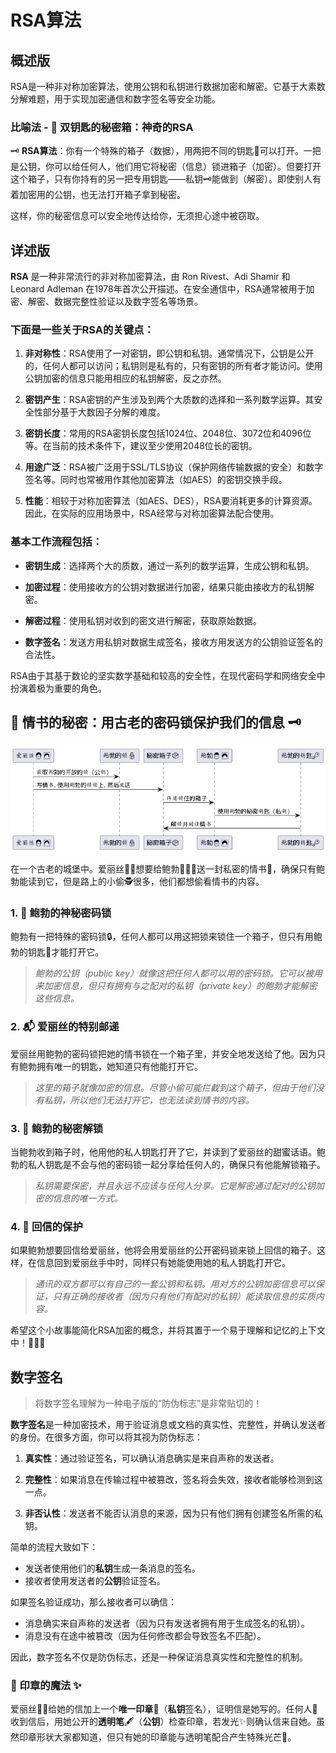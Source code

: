 # RSA算法

## 概述版

RSA是一种非对称加密算法，使用公钥和私钥进行数据加密和解密。它基于大素数分解难题，用于实现加密通信和数字签名等安全功能。

### 比喻法 - 🔏 **双钥匙的秘密箱：神奇的RSA**

🗝️ **RSA算法**：你有一个特殊的箱子（数据），用两把不同的钥匙🔑可以打开。一把是公钥，你可以给任何人，他们用它将秘密（信息）锁进箱子（加密）。但要打开这个箱子，只有你持有的另一把专用钥匙——私钥🗝️能做到（解密）。即使别人有着加密用的公钥，也无法打开箱子拿到秘密。

这样，你的秘密信息可以安全地传达给你，无须担心途中被窃取。

## 详述版

**RSA** 是一种非常流行的非对称加密算法，由 Ron Rivest、Adi Shamir 和 Leonard Adleman 在1978年首次公开描述。在安全通信中，RSA通常被用于加密、解密、数据完整性验证以及数字签名等场景。

### 下面是一些关于RSA的关键点：

1. **非对称性**：RSA使用了一对密钥，即公钥和私钥。通常情况下，公钥是公开的，任何人都可以访问；私钥则是私有的，只有密钥的所有者才能访问。使用公钥加密的信息只能用相应的私钥解密，反之亦然。

2. **密钥产生**：RSA密钥的产生涉及到两个大质数的选择和一系列数学运算。其安全性部分基于大数因子分解的难度。

3. **密钥长度**：常用的RSA密钥长度包括1024位、2048位、3072位和4096位等。在当前的技术条件下，建议至少使用2048位长的密钥。

4. **用途广泛**：RSA被广泛用于SSL/TLS协议（保护网络传输数据的安全）和数字签名等。同时也常被用作其他加密算法（如AES）的密钥交换手段。

5. **性能**：相较于对称加密算法（如AES、DES），RSA要消耗更多的计算资源。因此，在实际的应用场景中，RSA经常与对称加密算法配合使用。

### 基本工作流程包括：

- **密钥生成**：选择两个大的质数，通过一系列的数学运算，生成公钥和私钥。
  
- **加密过程**：使用接收方的公钥对数据进行加密，结果只能由接收方的私钥解密。

- **解密过程**：使用私钥对收到的密文进行解密，获取原始数据。

- **数字签名**：发送方用私钥对数据生成签名，接收方用发送方的公钥验证签名的合法性。

RSA由于其基于数论的坚实数学基础和较高的安全性，在现代密码学和网络安全中扮演着极为重要的角色。


## 💌 情书的秘密：用古老的密码锁保护我们的信息 🗝

![](img/20231014193100.png)

在一个古老的城堡中。爱丽丝👩‍🦰想要给鲍勃👨🏻‍🦱送一封私密的情书📜，确保只有鲍勃能读到它，但是路上的小偷🕵️很多，他们都想偷看情书的内容。

### 1. 🔐 鲍勃的神秘密码锁

鲍勃有一把特殊的密码锁🔒，任何人都可以用这把锁来锁住一个箱子，但只有用鲍勃的钥匙🔑才能打开它。

>_鲍勃的公钥（public key）就像这把任何人都可以用的密码锁。它可以被用来加密信息，但只有拥有与之配对的私钥（private key）的鲍勃才能解密这些信息。_

### 2. 📬 爱丽丝的特别邮递

爱丽丝用鲍勃的密码锁把她的情书锁在一个箱子里，并安全地发送给了他。因为只有鲍勃拥有唯一的钥匙，她知道只有他能打开它。

>_这里的箱子就像加密的信息。尽管小偷可能拦截到这个箱子，但由于他们没有私钥，所以他们无法打开它，也无法读到情书的内容。_

### 3. 💌 鲍勃的秘密解锁

当鲍勃收到箱子时，他用他的私人钥匙打开了它，并读到了爱丽丝的甜蜜话语。鲍勃的私人钥匙是不会与他的密码锁一起分享给任何人的，确保只有他能解锁箱子。

>_私钥需要保密，并且永远不应该与任何人分享。它是解密通过配对的公钥加密的信息的唯一方式。_

### 4. 🔄 回信的保护

如果鲍勃想要回信给爱丽丝，他将会用爱丽丝的公开密码锁来锁上回信的箱子。这样，在信息回到爱丽丝手中时，同样只有她能使用她的私人钥匙打开它。

>_通讯的双方都可以有自己的一套公钥和私钥。用对方的公钥加密信息可以保证，只有正确的接收者（因为只有他们有配对的私钥）能读取信息的实质内容。_

希望这个小故事能简化RSA加密的概念，并将其置于一个易于理解和记忆的上下文中！🏰💌🔐

## 数字签名

> 将数字签名理解为一种电子版的“防伪标志”是非常贴切的！

**数字签名**是一种加密技术，用于验证消息或文档的真实性、完整性，并确认发送者的身份。在很多方面，你可以将其视为防伪标志：

1. **真实性**：通过验证签名，可以确认消息确实是来自声称的发送者。
   
2. **完整性**：如果消息在传输过程中被篡改，签名将会失效，接收者能够检测到这一点。

3. **非否认性**：发送者不能否认消息的来源，因为只有他们拥有创建签名所需的私钥。

简单的流程大致如下：
- 发送者使用他们的**私钥**生成一条消息的签名。
- 接收者使用发送者的**公钥**验证签名。

如果签名验证成功，那么接收者可以确信：
- 消息确实来自声称的发送者（因为只有发送者拥有用于生成签名的私钥）。
- 消息没有在途中被篡改（因为任何修改都会导致签名不匹配）。

因此，数字签名不仅是防伪标志，还是一种保证消息真实性和完整性的机制。

### 📜 印章的魔法 ✨

爱丽丝👩‍🦰给她的信加上一个**唯一印章**🌹（**私钥**签名），证明信是她写的。任何人👥收到信后，用她公开的**透明笔**🖋️（**公钥**）检查印章，若发光✨则确认信来自她。虽然印章形状大家都知道，但只有她的印章能与透明笔配合产生特殊光芒🌟。